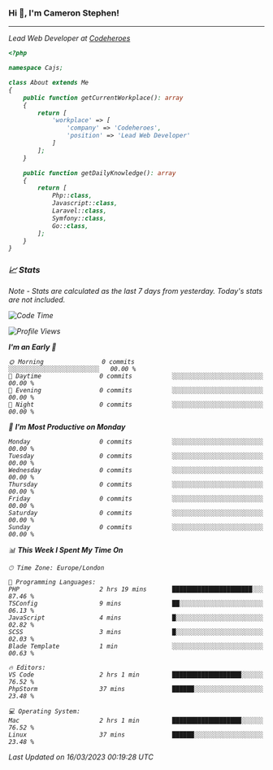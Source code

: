 ### Hi 👋, I'm Cameron Stephen!
<hr>
<p><em>Lead Web Developer at <a href="https://codeheroes.co.uk">Codeheroes</a></p>


```php
<?php

namespace Cajs;

class About extends Me
{
    public function getCurrentWorkplace(): array
    {
        return [
            'workplace' => [
                'company' => 'Codeheroes',
                'position' => 'Lead Web Developer'
            ]
        ];
    }

    public function getDailyKnowledge(): array
    {
        return [
            Php::class,
            Javascript::class,
            Laravel::class,
            Symfony::class,
            Go::class,
        ];
    }
}
```

### 📈 Stats
<p><em>Note - Stats are calculated as the last 7 days from yesterday. Today's stats are not included.</em></p>


<!--START_SECTION:waka-->
![Code Time](http://img.shields.io/badge/Code%20Time-3%2C259%20hrs%2054%20mins-blue)

![Profile Views](http://img.shields.io/badge/Profile%20Views-0-blue)

**I'm an Early 🐤** 

```text
🌞 Morning                0 commits           ░░░░░░░░░░░░░░░░░░░░░░░░░   00.00 % 
🌆 Daytime                0 commits           ░░░░░░░░░░░░░░░░░░░░░░░░░   00.00 % 
🌃 Evening                0 commits           ░░░░░░░░░░░░░░░░░░░░░░░░░   00.00 % 
🌙 Night                  0 commits           ░░░░░░░░░░░░░░░░░░░░░░░░░   00.00 % 
```
📅 **I'm Most Productive on Monday** 

```text
Monday                   0 commits           ░░░░░░░░░░░░░░░░░░░░░░░░░   00.00 % 
Tuesday                  0 commits           ░░░░░░░░░░░░░░░░░░░░░░░░░   00.00 % 
Wednesday                0 commits           ░░░░░░░░░░░░░░░░░░░░░░░░░   00.00 % 
Thursday                 0 commits           ░░░░░░░░░░░░░░░░░░░░░░░░░   00.00 % 
Friday                   0 commits           ░░░░░░░░░░░░░░░░░░░░░░░░░   00.00 % 
Saturday                 0 commits           ░░░░░░░░░░░░░░░░░░░░░░░░░   00.00 % 
Sunday                   0 commits           ░░░░░░░░░░░░░░░░░░░░░░░░░   00.00 % 
```


📊 **This Week I Spent My Time On** 

```text
🕑︎ Time Zone: Europe/London

💬 Programming Languages: 
PHP                      2 hrs 19 mins       ██████████████████████░░░   87.46 % 
TSConfig                 9 mins              ██░░░░░░░░░░░░░░░░░░░░░░░   06.13 % 
JavaScript               4 mins              █░░░░░░░░░░░░░░░░░░░░░░░░   02.82 % 
SCSS                     3 mins              █░░░░░░░░░░░░░░░░░░░░░░░░   02.03 % 
Blade Template           1 min               ░░░░░░░░░░░░░░░░░░░░░░░░░   00.63 % 

🔥 Editors: 
VS Code                  2 hrs 1 min         ███████████████████░░░░░░   76.52 % 
PhpStorm                 37 mins             ██████░░░░░░░░░░░░░░░░░░░   23.48 % 

💻 Operating System: 
Mac                      2 hrs 1 min         ███████████████████░░░░░░   76.52 % 
Linux                    37 mins             ██████░░░░░░░░░░░░░░░░░░░   23.48 % 
```


 Last Updated on 16/03/2023 00:19:28 UTC
<!--END_SECTION:waka-->
